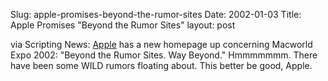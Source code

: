 Slug: apple-promises-beyond-the-rumor-sites
Date: 2002-01-03
Title: Apple Promises &quot;Beyond the Rumor Sites&quot;
layout: post

via Scripting News: <a href="http://www.apple.com">Apple</a> has a new homepage up concerning Macworld Expo 2002: &quot;Beyond the Rumor Sites. Way Beyond.&quot; Hmmmmmmm. There have been some WILD rumors floating about. This better be good, Apple.
